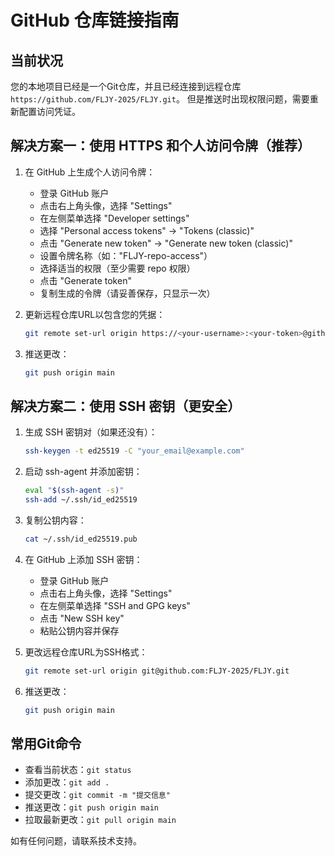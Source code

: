 # GitHub 仓库链接指南

## 当前状况
您的本地项目已经是一个Git仓库，并且已经连接到远程仓库 `https://github.com/FLJY-2025/FLJY.git`。
但是推送时出现权限问题，需要重新配置访问凭证。

## 解决方案一：使用 HTTPS 和个人访问令牌（推荐）

1. 在 GitHub 上生成个人访问令牌：
   - 登录 GitHub 账户
   - 点击右上角头像，选择 "Settings"
   - 在左侧菜单选择 "Developer settings"
   - 选择 "Personal access tokens" → "Tokens (classic)"
   - 点击 "Generate new token" → "Generate new token (classic)"
   - 设置令牌名称（如："FLJY-repo-access"）
   - 选择适当的权限（至少需要 repo 权限）
   - 点击 "Generate token"
   - 复制生成的令牌（请妥善保存，只显示一次）

2. 更新远程仓库URL以包含您的凭据：
   ```bash
   git remote set-url origin https://<your-username>:<your-token>@github.com/FLJY-2025/FLJY.git
   ```

3. 推送更改：
   ```bash
   git push origin main
   ```

## 解决方案二：使用 SSH 密钥（更安全）

1. 生成 SSH 密钥对（如果还没有）：
   ```bash
   ssh-keygen -t ed25519 -C "your_email@example.com"
   ```

2. 启动 ssh-agent 并添加密钥：
   ```bash
   eval "$(ssh-agent -s)"
   ssh-add ~/.ssh/id_ed25519
   ```

3. 复制公钥内容：
   ```bash
   cat ~/.ssh/id_ed25519.pub
   ```

4. 在 GitHub 上添加 SSH 密钥：
   - 登录 GitHub 账户
   - 点击右上角头像，选择 "Settings"
   - 在左侧菜单选择 "SSH and GPG keys"
   - 点击 "New SSH key"
   - 粘贴公钥内容并保存

5. 更改远程仓库URL为SSH格式：
   ```bash
   git remote set-url origin git@github.com:FLJY-2025/FLJY.git
   ```

6. 推送更改：
   ```bash
   git push origin main
   ```

## 常用Git命令

- 查看当前状态：`git status`
- 添加更改：`git add .`
- 提交更改：`git commit -m "提交信息"`
- 推送更改：`git push origin main`
- 拉取最新更改：`git pull origin main`

如有任何问题，请联系技术支持。